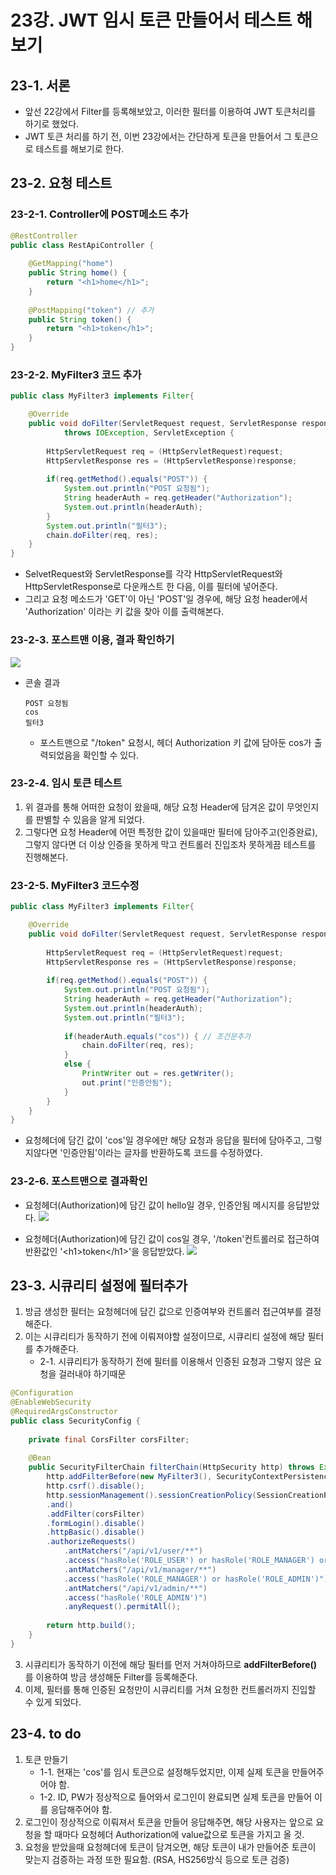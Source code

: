 # 23강. JWT 임시 토큰 만들어서 테스트 해보기
## 23-1. 서론
- 앞선 22강에서 Filter를 등록해보았고, 이러한 필터를 이용하여 JWT 토큰처리를 하기로 했었다.
- JWT 토큰 처리를 하기 전, 이번 23강에서는 간단하게 토큰을 만들어서 그 토큰으로 테스트를 해보기로 한다.

## 23-2. 요청 테스트
### 23-2-1. Controller에 POST메소드 추가
```java
@RestController
public class RestApiController {
	
	@GetMapping("home")
	public String home() {
		return "<h1>home</h1>";
	}
	
	@PostMapping("token") // 추가
	public String token() { 
		return "<h1>token</h1>";
	}
}
```

### 23-2-2. MyFilter3 코드 추가
```java
public class MyFilter3 implements Filter{

    @Override
    public void doFilter(ServletRequest request, ServletResponse response, FilterChain chain)
            throws IOException, ServletException {
        
        HttpServletRequest req = (HttpServletRequest)request;
        HttpServletResponse res = (HttpServletResponse)response; 
        
        if(req.getMethod().equals("POST")) {
            System.out.println("POST 요청됨");
            String headerAuth = req.getHeader("Authorization");
            System.out.println(headerAuth);
        }
        System.out.println("필터3");
        chain.doFilter(req, res);
    }
}
```
- SelvetRequest와 ServletResponse를 각각 HttpServletRequest와 HttpServletResponse로 다운캐스트 한 다음, 이를 필터에 넣어준다.
- 그리고 요청 메소드가 'GET'이 아닌 'POST'일 경우에, 해당 요청 header에서 'Authorization' 이라는 키 값을 찾아 이를 출력해본다.

### 23-2-3. 포스트맨 이용, 결과 확인하기
<img src="./img/chapter23_1.png">

- 콘솔 결과
    ```
    POST 요청됨
    cos
    필터3
    ```
    - 포스트맨으로 "/token" 요청시, 헤더 Authorization 키 값에 담아둔 cos가 출력되었음을 확인할 수 있다.

### 23-2-4. 임시 토큰 테스트
1. 위 결과를 통해 어떠한 요청이 왔을때, 해당 요청 Header에 담겨온 값이 무엇인지를 판별할 수 있음을 알게 되었다.
2. 그렇다면 요청 Header에 어떤 특정한 값이 있을때만 필터에 담아주고(인증완료), 그렇지 않다면 더 이상 인증을 못하게 막고 컨트롤러 진입조차 못하게끔 테스트를 진행해본다.

### 23-2-5. MyFilter3 코드수정
```java
public class MyFilter3 implements Filter{

	@Override
	public void doFilter(ServletRequest request, ServletResponse response, FilterChain chain) throws IOException, ServletException {
		
		HttpServletRequest req = (HttpServletRequest)request;
		HttpServletResponse res = (HttpServletResponse)response; 
		
		if(req.getMethod().equals("POST")) {
			System.out.println("POST 요청됨");
			String headerAuth = req.getHeader("Authorization");
			System.out.println(headerAuth);
			System.out.println("필터3");
			
			if(headerAuth.equals("cos")) { // 조건문추가
				chain.doFilter(req, res);
			}
			else {
				PrintWriter out = res.getWriter();
				out.print("인증안됨");
			}
		}
	}
}
```
- 요청헤더에 담긴 값이 'cos'일 경우에만 해당 요청과 응답을 필터에 담아주고, 그렇지않다면 '인증안됨'이라는 글자를 반환하도록 코드를 수정하였다.

### 23-2-6. 포스트맨으로 결과확인
- 요청헤더(Authorization)에 담긴 값이 hello일 경우, 인증안됨 메시지를 응답받았다.
    <img src="./img/chapter23_2.png">

- 요청헤더(Authorization)에 담긴 값이 cos일 경우, '/token'컨트롤러로 접근하여 반환값인 '\<h1\>token\</h1\>'을 응답받았다.
    <img src="./img/chapter23_3.png">

## 23-3. 시큐리티 설정에 필터추가
1. 방금 생성한 필터는 요청헤더에 담긴 값으로 인증여부와 컨트롤러 접근여부를 결정해준다.
2. 이는 시큐리티가 동작하기 전에 이뤄져야할 설정이므로, 시큐리티 설정에 해당 필터를 추가해준다.
    - 2-1. 시큐리티가 동작하기 전에 필터를 이용해서 인증된 요청과 그렇지 않은 요청을 걸러내야 하기때문

```java
@Configuration
@EnableWebSecurity
@RequiredArgsConstructor
public class SecurityConfig {
    
    private final CorsFilter corsFilter;
    
    @Bean
    public SecurityFilterChain filterChain(HttpSecurity http) throws Exception{
        http.addFilterBefore(new MyFilter3(), SecurityContextPersistenceFilter.class); // 추가
        http.csrf().disable();
        http.sessionManagement().sessionCreationPolicy(SessionCreationPolicy.STATELESS)
        .and()
        .addFilter(corsFilter)
        .formLogin().disable()
        .httpBasic().disable()
        .authorizeRequests()
            .antMatchers("/api/v1/user/**")
            .access("hasRole('ROLE_USER') or hasRole('ROLE_MANAGER') or hasRole('ROLE_ADMIN')")
            .antMatchers("/api/v1/manager/**")
            .access("hasRole('ROLE_MANAGER') or hasRole('ROLE_ADMIN')")
            .antMatchers("/api/v1/admin/**")
            .access("hasRole('ROLE_ADMIN')")
            .anyRequest().permitAll();
        
        return http.build();
    }
}
```
3. 시큐리티가 동작하기 이전에 해당 필터를 먼저 거쳐야하므로 **addFilterBefore()** 를 이용하여 방금 생성해둔 Filter를 등록해준다.
4. 이제, 필터를 통해 인증된 요청만이 시큐리티를 거쳐 요청한 컨트롤러까지 진입할 수 있게 되었다.

## 23-4. to do
1. 토큰 만들기
    - 1-1. 현재는 'cos'를 임시 토큰으로 설정해두었지만, 이제 실제 토큰을 만들어주어야 함.
    - 1-2. ID, PW가 정상적으로 들어와서 로그인이 완료되면 실제 토큰을 만들어 이를 응답해주어야 함.
2. 로그인이 정상적으로 이뤄져서 토큰을 만들어 응답해주면, 해당 사용자는 앞으로 요청을 할 때마다 요청헤더 Authorization에 value값으로 토큰을 가지고 올 것.
3. 요청을 받았을때 요청헤더에 토큰이 담겨오면, 해당 토큰이 내가 만들어준 토큰이 맞는지 검증하는 과정 또한 필요함. (RSA, HS256방식 등으로 토큰 검증)